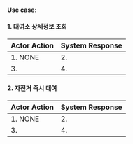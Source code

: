 #### Use case:
#### 1. 대여소 상세정보 조회
|Actor Action | System Response |
|---|---|
|1. NONE |2.|
|3. |4. |


#### 2. 자전거 즉시 대여
|Actor Action | System Response |
|---|---|
|1. NONE |2. |
|3. |4. |
